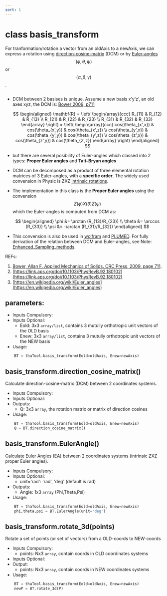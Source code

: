 ```yaml
---
sort: 1
---
```


# class basis_transform

For tranformation/rotation a vector from an oldAxis to a newAxis, we can express a rotation using [direction-cosine-matrix](https://en.wikiversity.org/wiki/PlanetPhysics/Direction_Cosine_Matrix) (DCM) or by [Euler-angles](https://en.wikipedia.org/wiki/Euler_angles) $$(\phi,\theta,\psi)$$ or $$(\alpha,\beta,\gamma)$$. <br>
```note
```
- DCM between 2 basises is unique. Assume a new basis x’y’z’, an old axes xyz, the DCM is: [Bower 2009, p711](http://solidmechanics.org/Text/AppendixA/AppendixA.php)

	$$
	\begin{aligned}
		\mathbf{R} = \left( \begin{array}{ccc}
			R_{11} & R_{12} & R_{13} \\
			R_{21} & R_{22} & R_{23} \\
			R_{31} & R_{32} & R_{33} 
		\end{array} \right)
		= \left( \begin{array}{ccc}
			cos(\theta_{x',x}) & cos(\theta_{x',y}) & cos(\theta_{x',z}) \\
			cos(\theta_{y',x}) & cos(\theta_{y',y}) & cos(\theta_{y',z}) \\
			cos(\theta_{z',x}) & cos(\theta_{z',y}) & cos(\theta_{z',z}) 
		\end{array} \right)
	\end{aligned}
	$$
- but there are several posibility of Euler-angles which classed into 2 types: **Proper Euler angles** and **Tait–Bryan angles**
- DCM can be decomposed as a product of three elemental rotation matrices of 3 Euler-angles, with a **specific order**. The widely used convension in Physic is ZXZ [intrinsic rotations](https://en.wikipedia.org/wiki/Euler_angles#Conventions_by_intrinsic_rotations).
- The implementation in this class is the **Proper Euler angles** using the convension $$Z(\phi)X(\theta)Z(\psi)$$ which the Euler-angles is computed from DCM as:

	$$
	\begin{aligned}
		\phi &= \arctan (R_{13}/R_{23}) \\
		\theta &= \arccos (R_{33}) \\
		\psi &= -\arctan (R_{31}/R_{32})
	\end{aligned}
	$$
- This convension is also be used in [wolfram](https://mathworld.wolfram.com/EulerAngles.html) and [PLUMED](https://www.plumed.org/doc-v2.7/user-doc/html/_f_c_c_u_b_i_c.html). For fully derivation of the relation between DCM and Euler-angles, see Note: [Enhanced_Sampling_methods](https://thangckt.github.io/note/).

REFs:
1. [Bower, Allan F. Applied Mechanics of Solids. CRC Press, 2009. page 711](http://solidmechanics.org/Text/AppendixA/AppendixA.php).
2. [https://link.aps.org/doi/10.1103/PhysRevB.92.180102](https://link.aps.org/doi/10.1103/PhysRevB.92.180102)
3. [https://en.wikipedia.org/wiki/Euler_angles](https://en.wikipedia.org/wiki/Euler_angles)


## parameters:
* Inputs Compulsory: 
* Inputs Optional: 
	- Eold: 3x3 `array/list`, contains 3 mutully orthotropic unit vectors of the OLD basis 
	- Enew: 3x3 `array/list`, contains 3 mutully orthotropic unit vectors of the NEW basis
* Usage: 
```python
	BT = thaTool.basis_transform(Eold=oldAxis, Enew=newAxis)
```

## basis_transform.direction_cosine_matrix()
Calculate direction-cosine-matrix (DCM) between 2 coordinates systems.
* Inputs Compulsory: 
* Inputs Optional:
* Outputs: 
	- Q: 3x3 `array`, the rotation matrix or matrix of direction cosines
* Usage: 
```python
	BT = thaTool.basis_transform(Eold=oldAxis, Enew=newAxis)
	Q = BT.direction_cosine_matrix()
```

## basis_transform.EulerAngle()
Calculate Euler Angles (EA) between 2 coordinates systems (intrinsic ZXZ proper Euler angles).
* Inputs Compulsory: 
* Inputs Optional:
	- unit='rad': 'rad', 'deg'      (default is rad)
* Outputs: 
	- Angle: 1x3 `array` (Phi,Theta,Psi)
* Usage: 
```python
	BT = thaTool.basis_transform(Eold=oldAxis, Enew=newAxis) 
	phi,theta,psi = BT.EulerAngle(unit='deg')
```

## basis_transform.rotate_3d(points)
Rotate a set of points (or set of vectors) from a OLD-coords to NEW-coords
* Inputs Compulsory:
	- points: Nx3 `array`, contain coords in OLD coordinates systems
* Inputs Optional:
* Output:
	- points: Nx3 `array`, contain coords in NEW coordinates systems
* Usage: 
```python
	BT = thaTool.basis_transform(Eold=oldAxis, Enew=newAxis) 
	newP = BT.rotate_3d(P)
```

